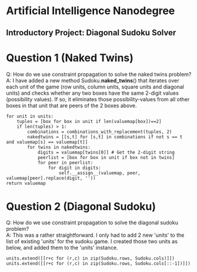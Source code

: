 # Artificial Intelligence Nanodegree
## Introductory Project: Diagonal Sudoku Solver

# Question 1 (Naked Twins)
Q: How do we use constraint propagation to solve the naked twins problem?  
A: I have added a new method Sudoku.__naked_twins__() that iterates over each unit of the game (row units, column units, square units and diagonal units) and checks whether any two boxes have the same 2-digit values (possibility values). If so, it eliminates those possibility-values from all other boxes in that unit that are peers of the 2 boxes above.

```
for unit in units:
    tuples = [box for box in unit if len(valuemap[box])==2]
    if len(tuples) > 1:
        combinations = combinations_with_replacement(tuples, 2)
        nakedtwins = [[s,t] for [s,t] in combinations if not s == t and valuemap[s] == valuemap[t]]
        for twins in nakedtwins:
            digits = valuemap[twins[0]] # Get the 2-digit string
            peerlist = [box for box in unit if box not in twins]
            for peer in peerlist:
                for digit in digits:
                    self.__assign__(valuemap, peer, valuemap[peer].replace(digit, ''))
return valuemap

```
# Question 2 (Diagonal Sudoku)
Q: How do we use constraint propagation to solve the diagonal sudoku problem?  
A: This was a rather straightforward. I only had to add 2 new 'units' to the list of existing 'units' for the sudoku game. I created those two units as below, and added them to the 'units' instance.

```
units.extend([[r+c for (r,c) in zip(Sudoku.rows, Sudoku.cols)]])
units.extend([[r+c for (r,c) in zip(Sudoku.rows, Sudoku.cols[::-1])]])
```
